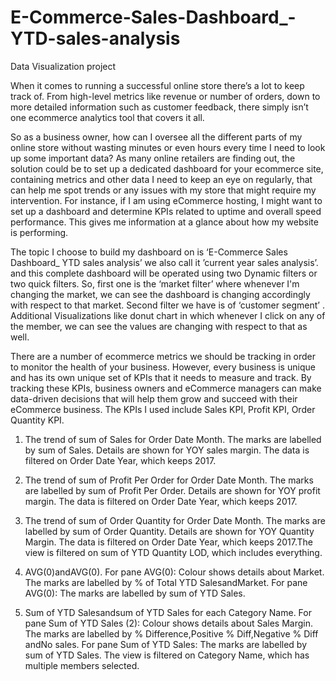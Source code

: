 # E-Commerce-Sales-Dashboard_-YTD-sales-analysis

Data Visualization project


When it comes to running a successful online store there’s a lot to keep track of. From high-level metrics like revenue or number of orders, down to more detailed information such as customer feedback, there simply isn’t one ecommerce analytics tool that covers it all.

So as a business owner, how can I oversee all the different parts of my online store without wasting minutes or even hours every time I need to look up some important data? As many online retailers are finding out, the solution could be to set up a dedicated dashboard for your ecommerce site, containing metrics and other data I need to keep an eye on regularly, that can help me spot trends or any issues with my store that might require my intervention. For instance, if I am using eCommerce hosting, I might want to set up a dashboard and determine KPIs related to uptime and overall speed performance. This gives me information at a glance about how my website is performing.  

The topic I choose to build my dashboard on is ‘E-Commerce Sales Dashboard_ YTD sales analysis’ we also call it ’current year sales analysis’. and this complete dashboard will be operated using two Dynamic filters or two quick filters. So, first one is the ‘market filter’ where whenever I'm changing the market, we can see the dashboard is changing accordingly with respect to that market. Second filter we have is of ‘customer segment’ . Additional Visualizations like donut chart in which whenever I click on any of the member, we can see the values are changing with respect to that as well.

There are a number of ecommerce metrics we should be tracking in order to monitor the health of your business. However, every business is unique and has its own unique set of KPIs that it needs to measure and track. By tracking these KPIs, business owners and eCommerce managers can make data-driven decisions that will help them grow and succeed with their eCommerce business. The KPIs I used include Sales KPI, Profit KPI, Order Quantity KPI.





1.	The trend of sum of Sales for Order Date Month. The marks are labelled by sum of Sales. Details are shown for YOY sales margin. The data is filtered on Order Date Year, which keeps 2017.
 

2.	The trend of sum of Profit Per Order for Order Date Month. The marks are labelled by sum of Profit Per Order. Details are shown for YOY profit margin. The data is filtered on Order Date Year, which keeps 2017.
 

3.	The trend of sum of Order Quantity for Order Date Month. The marks are labelled by sum of Order Quantity. Details are shown for YOY Quantity Margin. The data is filtered on Order Date Year, which keeps 2017.The view is filtered on sum of YTD Quantity LOD, which includes everything.
 

4.	AVG(0)andAVG(0). For pane AVG(0): Colour shows details about Market. The marks are labelled by % of Total YTD SalesandMarket. For pane AVG(0): The marks are labelled by sum of YTD Sales.
 
5.	Sum of YTD Salesandsum of YTD Sales for each Category Name. For pane Sum of YTD Sales (2): Colour shows details about Sales Margin. The marks are labelled by % Difference,Positive % Diff,Negative % Diff andNo sales. For pane Sum of YTD Sales: The marks are labelled by sum of YTD Sales. The view is filtered on Category Name, which has multiple members selected.
 
 

